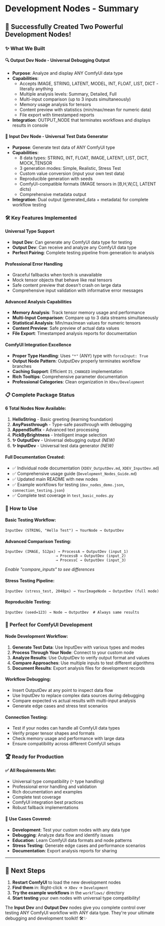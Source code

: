 # Development Nodes - Summary

## 🎉 Successfully Created Two Powerful Development Nodes!

### ✨ What We Built

#### 🔍 **Output Dev Node** - Universal Debugging Output
- **Purpose**: Analyze and display ANY ComfyUI data type
- **Capabilities**:
  - Accepts IMAGE, STRING, LATENT, MODEL, INT, FLOAT, LIST, DICT - literally anything
  - Multiple analysis levels: Summary, Detailed, Full
  - Multi-input comparison (up to 3 inputs simultaneously)
  - Memory usage analysis for tensors
  - Content preview with statistics (min/max/mean for numeric data)
  - File export with timestamped reports
- **Integration**: OUTPUT_NODE that terminates workflows and displays results in console

#### 🎯 **Input Dev Node** - Universal Test Data Generator  
- **Purpose**: Generate test data of ANY ComfyUI type
- **Capabilities**:
  - 8 data types: STRING, INT, FLOAT, IMAGE, LATENT, LIST, DICT, MOCK_TENSOR
  - 3 generation modes: Simple, Realistic, Stress Test
  - Custom value conversion (input your own test data)
  - Reproducible generation with seeds
  - ComfyUI-compatible formats (IMAGE tensors in [B,H,W,C], LATENT dicts)
  - Comprehensive metadata output
- **Integration**: Dual output (generated_data + metadata) for complete workflow testing

### 🛠️ Key Features Implemented

#### **Universal Type Support**
- **Input Dev**: Can generate any ComfyUI data type for testing
- **Output Dev**: Can receive and analyze any ComfyUI data type  
- **Perfect Pairing**: Complete testing pipeline from generation to analysis

#### **Professional Error Handling**
- Graceful fallbacks when torch is unavailable
- Mock tensor objects that behave like real tensors
- Safe content preview that doesn't crash on large data
- Comprehensive input validation with informative error messages

#### **Advanced Analysis Capabilities**
- **Memory Analysis**: Track tensor memory usage and performance
- **Multi-Input Comparison**: Compare up to 3 data streams simultaneously  
- **Statistical Analysis**: Min/max/mean values for numeric tensors
- **Content Preview**: Safe preview of actual data values
- **File Export**: Timestamped analysis reports for documentation

#### **ComfyUI Integration Excellence**
- **Proper Type Handling**: Uses `"*"` (ANY) type with `forceInput: True`
- **Output Node Pattern**: OutputDev properly terminates workflow branches
- **Caching Support**: Efficient `IS_CHANGED` implementation
- **Rich Tooltips**: Comprehensive parameter documentation
- **Professional Categories**: Clean organization in `XDev/Development`

### 📋 Complete Package Status

#### **6 Total Nodes Now Available**:
1. **HelloString** - Basic greeting (learning foundation)
2. **AnyPassthrough** - Type-safe passthrough with debugging
3. **AppendSuffix** - Advanced text processing
4. **PickByBrightness** - Intelligent image selection  
5. **✨ OutputDev** - Universal debugging output *(NEW)*
6. **✨ InputDev** - Universal test data generator *(NEW)*

#### **Full Documentation Created**:
- ✅ Individual node documentation (`XDEV_OutputDev.md`, `XDEV_InputDev.md`)
- ✅ Comprehensive usage guide (`Development_Nodes_Guide.md`)
- ✅ Updated main README with new nodes
- ✅ Example workflows for testing (`dev_nodes_demo.json`, `connection_testing.json`)
- ✅ Complete test coverage in `test_basic_nodes.py`

### 🚀 How to Use

#### **Basic Testing Workflow**:
```
InputDev (STRING, "Hello Test") → YourNode → OutputDev
```

#### **Advanced Comparison Testing**:
```
InputDev (IMAGE, 512px) → ProcessA → OutputDev (input_1)
                       → ProcessB → OutputDev (input_2)  
                       → ProcessC → OutputDev (input_3)
```
*Enable "compare_inputs" to see differences*

#### **Stress Testing Pipeline**:
```
InputDev (stress_test, 2048px) → YourImageNode → OutputDev (full mode)
```

#### **Reproducible Testing**:
```
InputDev (seed=123) → Node → OutputDev  # Always same results
```

### 🎯 Perfect for ComfyUI Development

#### **Node Development Workflow**:
1. **Generate Test Data**: Use InputDev with various types and modes
2. **Process Through Your Node**: Connect to your custom node
3. **Analyze Results**: Use OutputDev to verify output format and values
4. **Compare Approaches**: Use multiple inputs to test different algorithms
5. **Document Results**: Export analysis files for development records

#### **Workflow Debugging**:
- Insert OutputDev at any point to inspect data flow
- Use InputDev to replace complex data sources during debugging  
- Compare expected vs actual results with multi-input analysis
- Generate edge cases and stress test scenarios

#### **Connection Testing**:
- Test if your nodes can handle all ComfyUI data types
- Verify proper tensor shapes and formats
- Check memory usage and performance with large data
- Ensure compatibility across different ComfyUI setups

### 🏆 Ready for Production

#### **✅ All Requirements Met**:
- Universal type compatibility (`*` type handling)
- Professional error handling and validation
- Rich documentation and examples
- Complete test coverage
- ComfyUI integration best practices
- Robust fallback implementations

#### **🎯 Use Cases Covered**:
- **Development**: Test your custom nodes with any data type
- **Debugging**: Analyze data flow and identify issues
- **Education**: Learn ComfyUI data formats and node patterns
- **Stress Testing**: Generate edge cases and performance scenarios
- **Documentation**: Export analysis reports for sharing

---

## 🚀 Next Steps

1. **Restart ComfyUI** to load the new development nodes
2. **Find them** in: Right-click → `XDev` → `Development` 
3. **Try the example workflows** in the `workflows/` directory
4. **Start testing** your own nodes with universal type compatibility!

The **Input Dev** and **Output Dev** nodes give you complete control over testing ANY ComfyUI workflow with ANY data type. They're your ultimate debugging and development toolkit! 🛠️✨